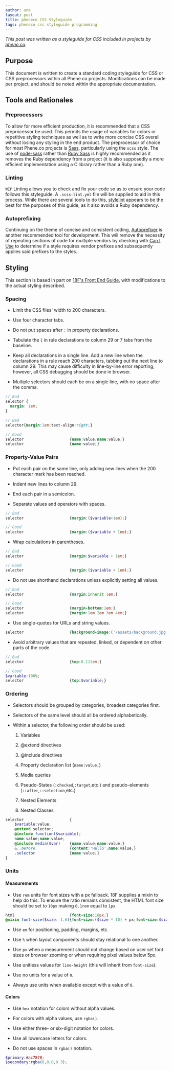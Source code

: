 ```yaml
---
author: una
layout: post
title: pheneco CSS Styleguide
tags: pheneco css styleguide programming
---
```


*This post was written as a styleguide for CSS included in projects by
[phene.co](https://phene.co).*

## Purpose

This document is written to create a standard coding styleguide for CSS or CSS
preprocessors within all Phene.co projects. Modifications can be made per
project, and should be noted within the appropriate documentation.

## Tools and Rationales

### Preprocessors

To allow for more efficient production, it is recommended that a CSS
preprocessor be used. This permits the usage of variables for colors or
repetitive styling techniques as well as to write more concise CSS overall
without losing any styling in the end product. The preprocessor of choice for
most Phene.co projects is [Sass](http://sass-lang.com/), particularly using the
`scss` style. The use of [node-sass](https://www.npmjs.com/package/node-sass)
rather than [Ruby Sass](http://sass-lang.com/install) is highly recommended as
it removes the Ruby dependency from a project (it is also supposedly a more
    efficient implementation using a C library rather than a Ruby one).

### Linting

`WIP` Linting allows you to check and fix your code so as to ensure your code
follows this styleguide. A `.scss-lint.yml` file will be supplied to aid in this
process. While there are several tools to do this,
[stylelint](http://stylelint.io/) appears to be the best for the purposes of
this guide, as it also avoids a Ruby dependency.

### Autoprefixing

Continuing on the theme of concise and consistent coding,
[Autoprefixer](https://github.com/postcss/autoprefixer) is another recommended
tool for development. This will remove the necessity of repeating sections of
code for multiple vendors by checking with [Can I Use](http://caniuse.com/) to
determine if a style requires vendor prefixes and subsequently applies said
prefixes to the styles.

## Styling

This section is based in part on
[18F's Front End Guide](https://pages.18f.gov/frontend/), with modifications to
the actual styling described.

### Spacing

- Limit the CSS files' width to 200 characters.

- Use four character tabs.

- Do not put spaces after `:` in property declarations.

- Tabulate the `{` in rule declarations to column 29 or 7 tabs from the
    baseline.

- Keep all declarations in a single line. Add a new line when the declarations
    in a rule reach 200 characters, tabbing out the next line to column 29. This
    may cause difficulty in line-by-line error reporting; however, all CSS
    debugging should be done in browser.

- Multiple selectors should each be on a single line, with no space after the
    comma.

```scss
// Bad
selector {
  margin: 1em;
}

// Bad
selector{margin:1em;text-align:right;}

// Good
selector                    {name:value;name:value;}
selector                    {name:value;}
```

### Property-Value Pairs

- Put each pair on the same line, only adding new lines when the 200 character
    mark has been reached.

- Indent new lines to column 29.

- End each pair in a semicolon.

- Separate values and operators with spaces.

```scss
// Bad
selector                    {margin:($variable+1em);}

// Good
selector                    {margin:($variable + 1em);}
```

- Wrap calculations in parentheses.

```scss
// Bad
selector                    {margin:$variable + 1em;}

// Good
selector                    {margin:($variable + 1em);}
```

- Do not use shorthand declarations unless explicitly setting all values.

```scss
// Bad
selector                    {margin:inherit 1em;}

// Good
selector                    {margin-bottom:1em;}
selector                    {margin:1em 2em 3em 4em;}
```

- Use single-quotes for URLs and string values.

```scss
selector                    {background-image:('/assets/background.jpg');font-family:'Roboto',sans-serif;}
```

- Avoid arbitrary values that are repeated, linked, or dependent on other parts
    of the code.

```scss
// Bad
selector                    {top:0.112em;}

// Good
$variable:100%;
selector					{top:$variable;}
```

### Ordering

- Selectors should be grouped by categories, broadest categories first.

- Selectors of the same level should all be ordered alphabetically.

- Within a selector, the following order should be used:

  1. Variables

  2. @extend directives

  3. @include directives

  4. Property declaration list (`name:value;`)

  5. Media queries

  6. Pseudo-States (`:checked`,`:target`,etc.) and pseudo-elements
    (`::after`,`::selection`,etc.)

  7. Nested Elements

  8. Nested Classes

```scss
selector                    {
    $variable:value;
	@extend selector;
	@include function($variable);
	name:value;name:value;
	@include media($var)    {name:value;name:value;}
	&::before               {content:'Hello';name:value;}
	.selector               {name:value;}
}
```

### Units

#### Measurements

- Use `rem` units for font sizes with a px fallback. 18F supplies a mixin to
    help do this. To ensure the ratio remains consistent, the HTML font size
    should be set to `10px` making `0.1rem` equal to `1px`.

```scss
html                        {font-size:10px;}
@mixin font-size($size: 1.6){font-size:($size * 10) + px;font-size:$size + rem;}
```

- Use `em` for positioning, padding, margins, etc.

- Use `%` when layout components should stay relational to one another.

- Use `px` when a measurement should not change based on user set font sizes or
    browser zooming or when requiring pixel values below 5px.

- Use unitless values for `line-height` (this will inherit from `font-size`).

- Use no units for a value of `0`.

- Always use units when available except with a value of `0`.

#### Colors

- Use `hex` notation for colors without alpha values.

- For colors with alpha values, use `rgba()`.

- Use either three- or six-digit notation for colors.

- Use all lowercase letters for colors.

- Do not use spaces in `rgba()` notation.

```scss
$primary:#ac7878;
$secondary:rgba(0,0,0,0.3);
```
